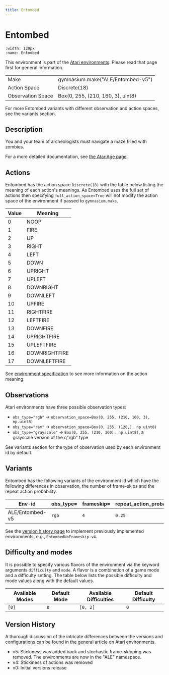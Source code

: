 ```yaml
---
title: Entombed
---
```


# Entombed

```{figure} ../_static/videos/environments/entombed.gif
:width: 120px
:name: Entombed
```

This environment is part of the <a href='..'>Atari environments</a>. Please read that page first for general information.

|                   |                                   |
|-------------------|-----------------------------------|
| Make              | gymnasium.make("ALE/Entombed-v5") |
| Action Space      | Discrete(18)                      |
| Observation Space | Box(0, 255, (210, 160, 3), uint8) |

For more Entombed variants with different observation and action spaces, see the variants section.

## Description

You and your team of archeologists must navigate a maze filled with zombies.

For a more detailed documentation, see [the AtariAge page](https://atariage.com/manual_html_page.php?SoftwareLabelID=165)

## Actions

Entombed has the action space `Discrete(18)` with the table below listing the meaning of each action's meanings.
As Entombed uses the full set of actions then specifying `full_action_space=True` will not modify the action space of the environment if passed to `gymnasium.make`.

|   Value | Meaning       |
|---------|---------------|
|       0 | NOOP          |
|       1 | FIRE          |
|       2 | UP            |
|       3 | RIGHT         |
|       4 | LEFT          |
|       5 | DOWN          |
|       6 | UPRIGHT       |
|       7 | UPLEFT        |
|       8 | DOWNRIGHT     |
|       9 | DOWNLEFT      |
|      10 | UPFIRE        |
|      11 | RIGHTFIRE     |
|      12 | LEFTFIRE      |
|      13 | DOWNFIRE      |
|      14 | UPRIGHTFIRE   |
|      15 | UPLEFTFIRE    |
|      16 | DOWNRIGHTFIRE |
|      17 | DOWNLEFTFIRE  |

See [environment specification](../env-spec) to see more information on the action meaning.

## Observations

Atari environments have three possible observation types:

- `obs_type="rgb"` -> `observation_space=Box(0, 255, (210, 160, 3), np.uint8)`
- `obs_type="ram"` -> `observation_space=Box(0, 255, (128,), np.uint8)`
- `obs_type="grayscale"` -> `Box(0, 255, (210, 160), np.uint8)`, a grayscale version of the q"rgb" type

See variants section for the type of observation used by each environment id by default.

## Variants

Entombed has the following variants of the environment id which have the following differences in observation,
the number of frame-skips and the repeat action probability.

| Env-id          | obs_type=   | frameskip=   | repeat_action_probability=   |
|-----------------|-------------|--------------|------------------------------|
| ALE/Entombed-v5 | `rgb`       | `4`          | `0.25`                       |

See the [version history page](https://ale.farama.org/environments/#version-history-and-naming-schemes) to implement previously implemented environments, e.g., `EntombedNoFrameskip-v4`.

## Difficulty and modes

It is possible to specify various flavors of the environment via the keyword arguments `difficulty` and `mode`.
A flavor is a combination of a game mode and a difficulty setting. The table below lists the possible difficulty and mode values
along with the default values.

| Available Modes   | Default Mode   | Available Difficulties   | Default Difficulty   |
|-------------------|----------------|--------------------------|----------------------|
| `[0]`             | `0`            | `[0, 2]`                 | `0`                  |

## Version History

A thorough discussion of the intricate differences between the versions and configurations can be found in the general article on Atari environments.

* v5: Stickiness was added back and stochastic frame-skipping was removed. The environments are now in the "ALE" namespace.
* v4: Stickiness of actions was removed
* v0: Initial versions release
